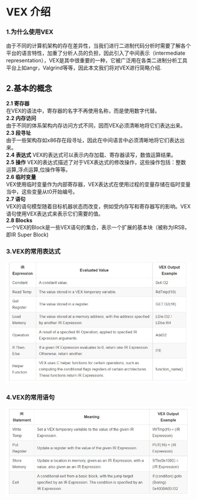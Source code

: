 # VEX 介绍 # 
### 1.为什么使用VEX ###  
由于不同的计算机架构的存在差异性，当我们进行二进制代码分析时需要了解各个平台的语言特性，加重了分析人员的负担，因此引入了中间表示（intermediate representation），VEX是其中很重要的一种，它被广泛用在各类二进制分析工具平台上如angr，Valgrind等等，因此本文我们将对VEX进行简略介绍.  
## 2.基本的概念 ###  
**2.1 寄存器**  
在VEX的语法中，寄存器的名字不再使用名称，而是使用数字代替。  
**2.2 内存访问**    
由于不同的体系架构内存访问方式不同，因而VEX必须清晰地将它们表达出来。  
**2.3 段寻址**  
由于一些架构存如x86存在段寻址，因此在中间语言中必须清晰地将它们表达出来。  
**2.4 表达式**
VEX的表达式可以表示内存加载、寄存器读写，数值运算结果。  
**2.5 操作**
VEX的表达式描述了对于VEX表达式的修改操作，这些操作包括：整数运算,浮点运算,位操作等等。  
**2.6 临时变量**  
VEX使用临时变量作为内部寄存器，VEX表达式在使用过程的变量存储在临时变量当中，这些变量从t0开始编号。  
**2.7 语句**  
VEX的语句模型随着目标机器状态而改变，例如受内存写和寄存器写的影响。VEX语句使用VEX表达式来表示它们需要的值。  
**2.8 Blocks**  
一个VEX的Block是一些VEX语句的集合，表示一个扩展的基本块（被称为IRSB，即IR Super Block)
### 3.VEX的常用表达式 ###
![expression](_images/expression.jpg?raw=true)
### 4.VEX的常用语句 ###
![statement](_images/statement.jpg?raw=true)
